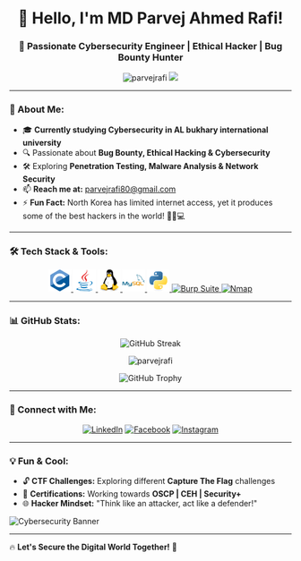 ### <h1 align="center">👋 Hello, I'm MD Parvej Ahmed Rafi!</h1>
<h3 align="center">🔐 Passionate Cybersecurity Engineer | Ethical Hacker | Bug Bounty Hunter</h3>

<p align="center">
  <img src="https://komarev.com/ghpvc/?username=parvejrafi&label=Profile%20views&color=0e75b6&style=flat" alt="parvejrafi" />
  <img src="https://media.giphy.com/media/QTfX9Ejfra3ZmNxh6B/giphy.gif" width="300" />
</p>

---

### 🚀 About Me:
- 🎓 **Currently studying Cybersecurity in AL bukhary international university**
- 🔍 Passionate about **Bug Bounty, Ethical Hacking & Cybersecurity**
- 🛠️ Exploring **Penetration Testing, Malware Analysis & Network Security**
- 📫 **Reach me at:** parvejrafi80@gmail.com
- ⚡ **Fun Fact:** North Korea has limited internet access, yet it produces some of the best hackers in the world! 🕵️‍♂️💻

---

### 🛠️ Tech Stack & Tools:
<p align="center">
  <a href="https://www.cprogramming.com/" target="_blank"> <img src="https://raw.githubusercontent.com/devicons/devicon/master/icons/c/c-original.svg" alt="C" width="40" height="40"/> </a>
  <a href="https://www.java.com" target="_blank"> <img src="https://raw.githubusercontent.com/devicons/devicon/master/icons/java/java-original.svg" alt="Java" width="40" height="40"/> </a>
  <a href="https://www.linux.org/" target="_blank"> <img src="https://raw.githubusercontent.com/devicons/devicon/master/icons/linux/linux-original.svg" alt="Linux" width="40" height="40"/> </a>
  <a href="https://www.mysql.com/" target="_blank"> <img src="https://raw.githubusercontent.com/devicons/devicon/master/icons/mysql/mysql-original-wordmark.svg" alt="MySQL" width="40" height="40"/> </a>
  <a href="https://www.python.org" target="_blank"> <img src="https://raw.githubusercontent.com/devicons/devicon/master/icons/python/python-original.svg" alt="Python" width="40" height="40"/> </a>
  <a href="https://burpsuite.com/" target="_blank"> <img src="https://upload.wikimedia.org/wikipedia/commons/thumb/3/35/Burp_Suite_Logo.svg/1200px-Burp_Suite_Logo.svg.png" alt="Burp Suite" width="40" height="40"/> </a>
  <a href="https://nmap.org/" target="_blank"> <img src="https://upload.wikimedia.org/wikipedia/commons/thumb/9/94/Nmap_logo.svg/800px-Nmap_logo.svg.png" alt="Nmap" width="40" height="40"/> </a>
</p>

---

### 📊 GitHub Stats:
<p align="center">
  <img src="https://github-readme-streak-stats.herokuapp.com/?user=parvejrafi&theme=radical" alt="GitHub Streak" />
</p>

<p align="center">
  <img src="https://github-readme-stats.vercel.app/api/top-langs/?username=parvejrafi&show_icons=true&locale=en&layout=compact&theme=radical" alt="parvejrafi" />
</p>

<p align="center">
  <img src="https://github-profile-trophy.vercel.app/?username=parvejrafi&theme=darkhub" alt="GitHub Trophy" />
</p>

---

### 🔗 Connect with Me:
<p align="center">
  <a href="https://www.linkedin.com/in/parvej-rafi-ba43a3301" target="_blank"><img src="https://img.shields.io/badge/LinkedIn-blue?style=for-the-badge&logo=linkedin" alt="LinkedIn" /></a>
  <a href="https://www.facebook.com/share/14fvLzYLqn" target="_blank"><img src="https://img.shields.io/badge/Facebook-1877F2?style=for-the-badge&logo=facebook&logoColor=white" alt="Facebook" /></a>
  <a href="https://www.instagram.com/parvejrafi01" target="_blank"><img src="https://img.shields.io/badge/Instagram-E4405F?style=for-the-badge&logo=instagram&logoColor=white" alt="Instagram" /></a>
</p>

---

### 💡 Fun & Cool:
- 🔓 **CTF Challenges:** Exploring different **Capture The Flag** challenges
- 📜 **Certifications:** Working towards **OSCP | CEH | Security+**
- 🌐 **Hacker Mindset:** "Think like an attacker, act like a defender!"

![Cybersecurity Banner](https://media.tenor.com/5aHn7ES_c8oAAAAd/hacker.gif)

---

🔥 **Let's Secure the Digital World Together!** 🚀
